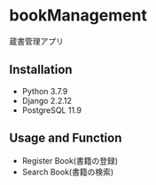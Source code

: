 # bookManagement

蔵書管理アプリ

## Installation

* Python 3.7.9
* Django 2.2.12
* PostgreSQL 11.9

## Usage and Function

* Register Book(書籍の登録)
* Search Book(書籍の検索)
